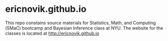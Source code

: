 # ericnovik.github.io

This repo constains source materials for Statistics, Math, and Computing (SMaC) bootcamp and Bayesian Inference class at NYU.
The website for the classes is located at http://ericnovik.github.io
